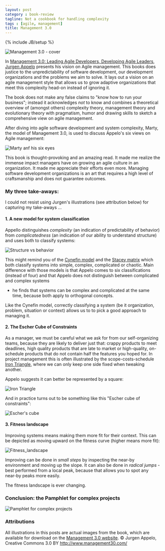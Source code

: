 ```yaml
---
layout: post
category : book-review
tagline: Not a cookbook for handling complexity
tags : [agile, management]
title: Management 3.0
---
```

{% include JB/setup %}

<img src="http://my.safaribooksonline.com/static/201602-8055-informit/images/9780321719027/9780321719027_s.jpg" 
     alt="Management 3.0 - cover"
     class="pull-right">

In [Management 3.0: Leading Agile Developers, Developing Agile Leaders][safari-books], 
[Jurgen Appelo] presents his vision on Agile management. 
This books does justice to the unpredictability of
software development,
our development organizations and
the problems we aim to solve.
It lays out a vision on an agile management style that allows us
to grow adaptive organizations that meet this complexity head-on
instead of ignoring it.

The book does not make any false claims to 
"know how to run your business"; instead it acknowledges *not* to know
and combines a theoretical overview of (amongst others) 
complexity theory, management theory and evolutionary theory 
with 
pragmatism, humor and drawing skills to sketch 
a comprehensive view on agile management.

After diving into agile software development and system complexity,
Marty, the model of Management 3.0, is used to discuss Appelo's six views on Agile management:

<img src="{{ site_url }}/assets/img/blog/mgt30/six_mgt_views.png"
     alt="Marty anf his six eyes">

This book is thought-provoking and an amazing read. 
It made me realize the immense impact managers have 
on growing an agile culture in an organization.
It made me appreciate their efforts even more.
Managing software development organizations 
is an art that requires a high level of craftsmanship
and does not guarantee outcomes.

### My three take-aways:

I could not resist using Jurgen's illustrations (see attribution below) for capturing my take-aways ...

#### 1. A new model for system classification 

Appello distinguishes *complexity* (an indication of predictability of behavior) from *complicatedness* (an indication of our ability to understand structure) and uses both to classify systems:

<img src="{{ site_url }}/assets/img/blog/mgt30/structure_vs_behavior.png"
     alt="Structure vs behavior">

This might remind you of the [Cynefin model] and the [Stacey matrix]
which both classify systems into simple, complex, complicated or chaotic.
Main difference with those models is that Appelo comes to six classifications (instead of four) 
and that Appelo does not distinguish between complicated and complex systems 
- he finds that systems can be complex and complicated at the same time,
because both apply to orthogonal concepts.

Like the Cynefin model, correctly classifying a system 
(be it organization, problem, situation or context) 
allows us to to pick a good approach to managing it.

#### 2. The Escher Cube of Constraints

As a manager, we must be careful what we ask for from our self-organizing teams, because they are likely to deliver just that:
crappy products to meet deadlines, 
high quality products that are late to market 
or high-quality, on-schedule products that do not contain half the features you hoped for.
In project management this is often illustrated by the scope-costs-schedule [Iron Triangle],
where we can only keep one side fixed when tweaking another.

Appelo suggests it can better be represented by a square: 

<img src="{{ site_url }}/assets/img/blog/mgt30/scope_time_resources_triangle.png"
     alt="Iron Triangle">

And in practice turns out to be something like this "Escher cube of constraints":

<img src="{{ site_url }}/assets/img/blog/mgt30/scope_time_resources_the_real_deal.png"
     alt="Escher's cube">

#### 3. Fitness landscape

Improving systems means making them more fit for their context. 
This can be depicted as moving upward on the fitness curve (higher means more fit):

<img src="{{ site_url }}/assets/img/blog/mgt30/improvement_in_complex_environment.png"
     alt="Fitness_landscape">

Improving can be done in *small steps* 
by inspecting the near-by environment and moving up the slope.
It can also be done in *radical jumps* - 
best performed from a local peak, 
because that allows you to spot any near-by peaks more easily.

The fitness landscape is ever changing.

### Conclusion: the Pamphlet for complex projects

<img src="{{ site_url }}/assets/img/blog/mgt30/pamphlet_for_complex_projects.png"
     alt="Pamphlet for complex projects">

### Attributions

All illustrations in this posts are actual images from the book,
which are available for download on the [Management 3.0 website][m30]. 
© Jurgen Appelo, Creative Commons 3.0 BY http://www.management30.com/ 


  [safari-books]: http://my.safaribooksonline.com/book/software-engineering-and-development/agile-development/9780321719027
  [Jurgen Appelo]: http://noob.nl
  [no-cookbook-review]: http://my.safaribooksonline.com/book/software-engineering-and-development/agile-development/9780321719027/firstchapter#X2ludGVybmFsX0h0bWxWaWV3P3htbGlkPTk3ODAzMjE3MTkwMjclMkZwcmVmMDEmcXVlcnk9
  [m30]: http://www.mgt30.com/illustrations/
  [Iron Triangle]: https://en.wikipedia.org/wiki/Project_management_triangle
  [Cynefin model]: http://www.mgt30.com/cynefin/
  [Stacey matrix]: https://en.wikipedia.org/wiki/Ralph_Douglas_Stacey#Work
